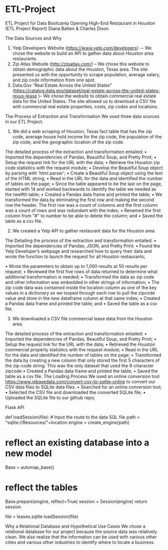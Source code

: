 # ETL-Project
ETL Project for Data Bootcamp
						Opening High-End Restaurant in Houston 
						(ETL Project Report)
						Diana Batten & Charles Dixon


The Data Sources and Why
1.	Yelp Developers Website (https://www.yelp.com/developers) -- We chose the website to build an API to gather data about Houston area restaurants.
2.	Zip Atlas Website (http://zipatlas.com/) – We chose this website to obtain demographic data about the Houston, Texas area.  The site presented us with the opportunity to scrape population, average salary, and zip code information from one spot.
3.	Data.Gov “Real Estate Across the United States” (https://catalog.data.gov/dataset/real-estate-across-the-united-states-rexus-lease )– We chose the website to obtain commercial real estate data for the United States.  The site allowed us to download a CSV file with commercial real estate properties, costs, zip codes and locations.

The Process of Extraction and Transformation
We used three data sources in our ETL Project.
1.	 We did a web scraping of Houston, Texas fact table that has the zip code, average house hold income for the zip code, the population of the zip code, and the geographic location of the zip code.
 
The detailed process of the extraction and transformation entailed:
•	Imported the dependencies of Pandas, Beautiful Soup, and Pretty Print;
•	Setup the request link for the URL with the data;
•	Retrieve the Houston zip code statistics with the request module;
•	Develop the Beautiful Soup object by parsing with 'html.parser';
•	Create a Beautiful Soup object using the text of the HTML string;
•	Read in the URL for the data and identified the number of tables on the page;
•	Since the table appeared to be the last on the page, started with 14 and worked backwards to identify the table we needed as the twelfth table;
•	Created a Pandas data frame and printed the table;
•	We transformed the data by eliminating the first row and making the second row the header.  The first row was a count of columns and the first column was a count of rows and was redundant with the index;
•	Renamed the first column from "#" to number to be able to delete the column; and
•	Saved the table as a csv file.

2.	We created a Yelp API to gather restaurant data for the Houston area.
 
The Detailing the process of the extraction and transformation entailed:
•	Imported the dependencies of Pandas, JSON, and Pretty Print;
•	Found the Yelp Developer’s webpage and researched how to query their data and wrote the function to launch the request for all Houston restaurants;
 
•	Wrote the parameters to obtain up to 1,000 results at 50 results per request;
•	Reviewed the first five rows of data returned to determine what additional transformation is needed;
•	Transformed the data as zip code and other information was embedded in other strings of information;
•	The zip code data was contained inside the location column as one of the key values in a dictionary so we looped through each row to pull the zipcode value and store in the new dataframe column at that same index;
•	Created a Pandas data frame and printed the table; and
•	Saved the table as a csv file.

3.	We downloaded a CSV file commercial lease data from the Houston area. 
 
The detailed process of the extraction and transformation entailed:
•	Imported the dependencies of Pandas, Beautiful Soup, and Pretty Print;
•	Setup the request link for the URL with the data;
•	Retrieved the Houston commercial property statistics with the request module;
•	Read in the URL for the data and identified the number of tables on the page;
•	Transformed the data by creating a new column that only stored the first 5 characters of the zip-code string. This was the only dataset that used the 9-character zipcode
•	Created a Pandas data frame and printed the table;
•	Saved the table as a csv file.
The Loading Process
We used an online conversion tool https://www.rebasedata.com/convert-csv-to-sqlite-online to convert our CSV data files to SQLite data files.
•	Searched for an online conversion tool;
•	Selected the CSV file and downloaded the converted SQLite file;
•	Uploaded the SQLite file to our github repo;

Flask API



def loadSession(file):
	# Input the route to the data SQL file
	path = "sqlite://Resources/"+location
engine = create_engine(path)
# reflect an existing database into a new model
Base = automap_base()
# reflect the tables
Base.prepare(engine, reflect=True)
session = Session(engine)
return session

file = leases.sqlite
loadSession(file)

  
Why a Relational Database and Hypothetical Use Cases
We chose a relational database for our project because the source data was relatively clean.  We also realize that the information can be used with various other cities and various other industries to identify where to locate a business.  
